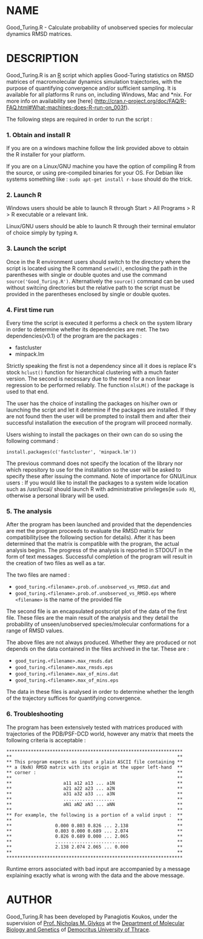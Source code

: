 # **NAME**

Good_Turing.R - Calculate probability of unobserved species for molecular dynamics RMSD matrices.

# **DESCRIPTION**

Good_Turing.R is an [R](http://www.r-project.org/) script which applies Good-Turing statistics on
RMSD matrices of macromolecular dynamics simulation trajectories, with the purpose of quantifying
convergence and/or sufficient sampling. It is available for all platforms R runs on, including 
Windows, Mac and *nix. For more info on availability see [here]
(http://cran.r-project.org/doc/FAQ/R-FAQ.html#What-machines-does-R-run-on_003f).

The following steps are required in order to run the script :

### 1. Obtain and install R

If you are on a windows machine follow the link provided above to obtain the R installer for your platform.

If you are on a Linux/GNU machine you have the option of compiling R from the source, or using pre-compiled
binaries for your OS. For Debian like systems something like : `sudo apt-get install r-base` should do the trick.

### 2. Launch R

Windows users should be able to launch R through Start > All Programs > R > R executable or a  relevant link.

Linux/GNU users should be able to launch R through their terminal emulator of choice simply by typing `R`.

### 3. Launch the script

Once in the R environment users should switch to the directory where the script is located using the R command
`setwd()`, enclosing the path in the parentheses with single or double quotes and use the command 
`source('Good_Turing.R')`. Alternatively the `source()` command can be used without switcing directories but the
relative path to the script must be provided in the parentheses enclosed by single or double quotes.

### 4. First time run

Every time the script is executed it performs a check on the system library in order to determine whether its
dependencies are met. The two dependencies(v0.1) of the program are the packages :
* fastcluster
* minpack.lm

Strictly speaking the first is not a dependency since all it does is replace R's stock `hclust()` function for
hierarchical clustering with a much faster version. The second is necessary due to the need for a non linear
regression to be performed reliably. The function `nlsLM()` of the package is used to that end.

The user has the choice of installing the packages on his/her own or launching the script and let it determine
if the packages are installed. If they are not found then the user will be prompted to install them and after
their successful installation the execution of the program will proceed normally.

Users wishing to install the packages on their own can do so using the following command :
    
`install.packages(c('fastcluster', 'minpack.lm'))`
    
The previous command does not specify the location of the library nor which repository to use for the
installation so the user will be asked to specify these after issuing the command. Note of importance
for GNU/Linux users : If you would like to install the packages to a system wide location such as /usr/local/
should launch R with administrative privileges(ie `sudo R`), otherwise a personal library will be used.

### 5. The analysis

After the program has been launched and provided that the dependencies are met the program proceeds to evaluate
the RMSD matrix for compatibility(see the following section for details). After it has been determined that the
matrix is compatible with the program, the actual analysis begins. The progress of the analysis is reported in
STDOUT in the form of text messages. Successful completion of the program will result in the creation of two
files as well as a tar.

The two files are named :
* `good_turing.<filename>.prob.of.unobserved_vs_RMSD.dat` and
* `good_turing.<filename>.prob.of.unobserved_vs_RMSD.eps` where `<filename>` is the name of the provided file

The second file is an encapsulated postscript plot of the data of the first file. These files are the main
result of the analysis and they detail the probability of unseen/unobserved species/molecular conformations
for a range of RMSD values.

The above files are not always produced. Whether they are produced or not depends on the data contained in
the files archived in the tar. These are :
* `good_turing.<filename>.max_rmsds.dat`
* `good_turing.<filename>.max_rmsds.eps`
* `good_turing.<filename>.max_of_mins.dat`
* `good_turing.<filename>.max_of_mins.eps`

The data in these files is analysed in order to determine whether the length of the trajectory suffices for
quantifying convergence.

### 6. Troubleshooting
The program has been extensively tested with matrices produced with trajectories of the PDB/PSF-DCD world,
however any matrix that meets the following criteria is acceptable :
    
    *****************************************************************
    **                                                             **
    ** This program expects as input a plain ASCII file containing **
    ** a (NxN) RMSD matrix with its origin at the upper left-hand  **
    ** corner :                                                    **
    **                                                             **
    **                   a11 a12 a13 ... a1N                       **
    **                   a21 a22 a23 ... a2N                       **
    **                   a31 a32 a33 ... a3N                       **
    **                   ...................                       **
    **                   aN1 aN2 aN3 ... aNN                       **
    **                                                             **
    ** For example, the following is a portion of a valid input :  **
    **                                                             **
    **                0.000 0.803 0.826 ... 2.138                  **
    **                0.803 0.000 0.689 ... 2.074                  **
    **                0.826 0.689 0.000 ... 2.065                  **
    **                ...........................                  **
    **                2.138 2.074 2.065 ... 0.000                  **
    **                                                             **
    *****************************************************************

Runtime errors associated with bad input are accompanied by a message explaining exactly what is wrong with the
data and the above message.


# **AUTHOR**

Good_Turing.R has been developed by Panagiotis Koukos, under the supervision of 
[Prof. Nicholas M. Glykos](http://utopia.duth.gr/~glykos/) at the 
[Department of Molecular Biology and Genetics](http://mbg.duth.gr/index.en.shtml)
of [Democritus University of Thrace](http://www.duth.gr/index.en.sxhtml).
